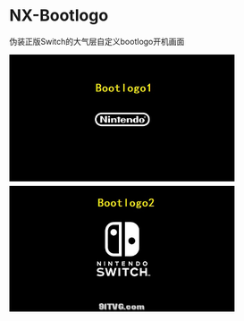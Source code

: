 # NX-Bootlogo

伪装正版Switch的大气层自定义bootlogo开机画面

<img src="https://GitHub.com/laila509/NX-Bootlogo/blob/main/logo12.jpg?raw=true" align="center" width="80%" />
